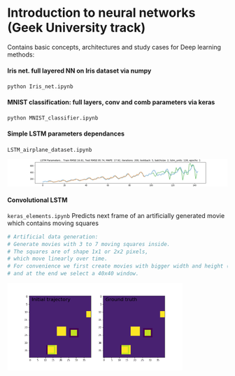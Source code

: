 # Introduction to neural networks (Geek University track)

Contains basic concepts, architectures and study cases for Deep learning methods:

#### Iris net. full layered NN on Iris dataset via numpy 
`python Iris_net.ipynb`

#### MNIST classification: full layers, conv and comb parameters via keras
`python MNIST_classifier.ipynb`

#### Simple LSTM parameters dependances
`LSTM_airplane_dataset.ipynb`

<img src="figures/simple_lstm.gif" alt="Conv LSTM example"/>

#### Convolutional LSTM
`keras_elements.ipynb`
Predicts next frame of an artificially generated movie which contains moving squares
```bibtex
# Artificial data generation:
# Generate movies with 3 to 7 moving squares inside.
# The squares are of shape 1x1 or 2x2 pixels,
# which move linearly over time.
# For convenience we first create movies with bigger width and height (80x80)
# and at the end we select a 40x40 window.
```
<img src="figures/Conv_LSTM_result.gif" alt="Conv LSTM example" width="400"/>
